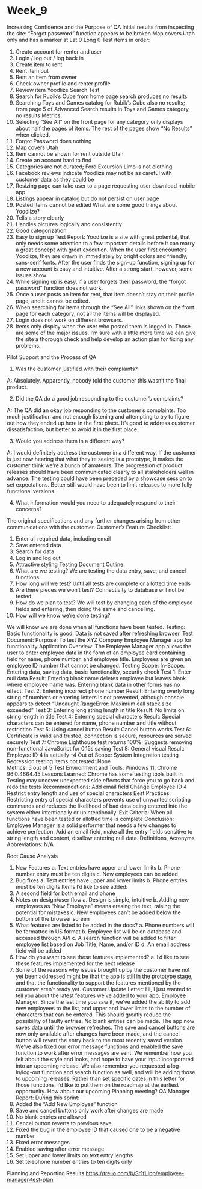 # Week_9

Increasing Confidence and the Purpose of QA
Initial results from inspecting the site:
“Forgot password” function appears to be broken
Map covers Utah only and has a marker at Lat 0 Long 0
Test items in order:
1.	Create account for renter and user
2.	Login / log out / log back in
3.	Create item to rent
4.	Rent item out
5.	Rent an item from owner
6.	Check owner profile and renter profile
7.	Review item
Yoodlize Search Test
1.	Search for Rubik’s Cube from home page search produces no results
2.	Searching Toys and Games catalog for Rubik’s Cube also no results; from page 5 of Advanced Search results in Toys and Games category, no results
Metrics:
1.	Selecting “See All” on the front page for any category only displays about half the pages of items. The rest of the pages show “No Results” when clicked.
2.	Forgot Password does nothing
3.	Map covers Utah 
4.	Item cannot be shown for rent outside Utah
5.	Create an account hard to find
6.	Categories are not curated; Ford Excursion Limo is not clothing
7.	Facebook reviews indicate Yoodlize may not be as careful with customer data as they could be
8.	Resizing page can take user to a page requesting user download mobile app
9.	Listings appear in catalog but do not persist on user page
10.	Posted items cannot be edited
What are some good things about Yoodlize?
1.	Tells a story clearly
2.	Handles pictures logically and consistently
3.	Good categorization
4.	Easy to sign up
Test Report:
	Yoodlize is a site with great potential, that only needs some attention to a few important details before it can marry a great concept with great execution. 
	When the user first encounters Yoodlize, they are drawn in immediately by bright colors and friendly, sans-serif fonts. After the user finds the sign-up function, signing up for a new account is easy and intuitive.
	After a strong start, however, some issues show:
1.	While signing up is easy, if a user forgets their password, the “forgot password” function does not work.
2.	Once a user posts an item for rent, that item doesn’t stay on their profile page, and it cannot be edited.
3.	When searching for items through the “See All” links shown on the front page for each category, not all the items will be displayed.
4.	Login does not work on different browsers.
5.	Items only display when the user who posted them is logged in.
Those are some of the major issues. I’m sure with a little more time we can give the site a thorough check and help develop an action plan for fixing any problems.

Pilot Support and the Process of QA
1.	Was the customer justified with their complaints?

A: Absolutely. Apparently, nobody told the customer this wasn’t the final product.

2.	Did the QA do a good job responding to the customer’s complaints?

A: The QA did an okay job responding to the customer’s complaints. Too much justification and not enough listening and attempting to try to figure out how they ended up here in the first place. It’s good to address customer dissatisfaction, but better to avoid it in the first place.

3.	Would you address them in a different way?

A: I would definitely address the customer in a different way. If the customer is just now hearing that what they’re seeing is a prototype, it makes the customer think we’re a bunch of amateurs. The progression of product releases should have been communicated clearly to all stakeholders well in advance. The testing could have been preceded by a showcase session to set expectations. Better still would have been to limit releases to more fully functional versions.

4.	What information would you need to adequately respond to their concerns?

The original specifications and any further changes arising from other communications with the customer.
Customer’s Feature Checklist:
1.	Enter all required data, including email
2.	Save entered data
3.	Search for data
4.	Log in and log out
5.	Attractive styling
Testing Document Outline:
1.	What are we testing?
We are testing the data entry, save, and cancel functions
2.	How long will we test?
Until all tests are complete or allotted time ends
3.	Are there pieces we won’t test?
Connectivity to database will not be tested
4.	How do we plan to test?
We will test by changing each of the employee fields and entering, then doing the same and cancelling.
5.	How will we know we’re done testing?

We will know we are done when all functions have been tested.
Testing:
	Basic functionality is good. Data is not saved after refreshing browser.
Test Document:
Purpose: To test the XYZ Company Employee Manager app for functionality
Application Overview: The Employee Manager app allows the user to enter employee data in the form of an employee card containing field for name, phone number, and employee title. Employees are given an employee ID number that cannot be changed.
Testing Scope:
	In-Scope: 
Entering data, saving data, basic functionality, security check
Test 1: Enter null data 
Result: Entering blank name deletes employee but leaves blank where employee name was. Entering blank data in other forms has no effect. 
Test 2: Entering incorrect phone number
Result: Entering overly long string of numbers or entering letters is not prevented, although console appears to detect “Uncaught RangeError: Maximum call stack size exceeded”
Test 3: Entering long string length in title
Result: No limits on string length in title
Test 4: Entering special characters
Result: Special characters can be entered for name, phone number and title without restriction
Test 5: Using cancel button
Result: Cancel button works
Test 6: Certificate is valid and trusted, connection is secure, resources are served securely
Test 7: Chrome Lighthouse test returns 100%. Suggests removing non-functional JavaScript for 0.15s saving
Test 8: General visual
Result: Employee ID 4 is actually -4
	Out of Scope:
		System Integration testing
		Regression testing
	Items not tested: None	
Metrics: 5 out of 5 
Test Environment and Tools: Windows 11, Chrome 96.0.4664.45
Lessons Learned:
	Chrome has some testing tools built in
	Testing may uncover unexpected side effects that force you to go back and redo the tests
Recommendations:
	Add email field
	Change Employee ID 4
	Restrict entry length and use of special characters
Best Practices:
	Restricting entry of special characters prevents use of unwanted scripting commands and reduces the likelihood of bad data being entered into the system either intentionally or unintentionally.
Exit Criteria: 
	When all functions have been tested or allotted time is complete
Conclusion:
	Employee Manager is a solid performer that needs a few changes to achieve perfection. Add an email field, make all the entry fields sensitive to string length and content, disallow entering null data.
Definitions, Acronyms, Abbreviations: N/A

Root Cause Analysis

1.	New Features
a.	Text entries have upper and lower limits
b.	Phone number entry must be ten digits
c.	New employees can be added
2.	Bug fixes
a.	Text entries have upper and lower limits
b.	Phone entries must be ten digits
Items I’d like to see added: 
1.	A second field for both email and phone
2.	Notes on design/user flow
a.	Design is simple, intuitive
b.	Adding new employees as “New Employee” means erasing the text, raising the potential for mistakes
c.	New employees can’t be added below the bottom of the browser screen
3.	What features are listed to be added in the docs?
a.	Phone numbers will be formatted in US format
b.	Employee list will be on database and accessed through API
c.	A search function will be added to filter employee list based on Job Title, Name, and/or ID
d.	An email address field will be added 
4.	How do you want to see these features implemented?
a.	I’d like to see these features implemented for the next release
5.	Some of the reasons why issues brought up by the customer have not yet been addressed might be that the app is still in the prototype stage, and that the functionality to support the features mentioned by the customer aren’t ready yet.
Customer Update Letter:
	Hi, I just wanted to tell you about the latest features we’ve added to your app, Employee Manager.
	Since the last time you saw it, we’ve added the ability to add new employees to the list, and upper and lower limits to the number of characters that can be entered. This should greatly reduce the possibility of faulty entries. No blank entries can be made. The app now saves data until the browser refreshes.
	The save and cancel buttons are now only available after changes have been made, and the cancel button will revert the entry back to the most recently saved version.
	We’ve also fixed our error message functions and enabled the save function to work after error messages are sent.
	We remember how you felt about the style and looks, and hope to have your input incorporated into an upcoming release. We also remember you requested a log-in/log-out function and search function as well, and will be adding those to upcoming releases. 
Rather than set specific dates in this letter for those functions, I’d like to put them on the roadmap at the earliest opportunity. How about our upcoming Planning meeting?
QA Manager Report:
	During this sprint:
1.	 Added the “Add New Employee” function
2.	Save and cancel buttons only work after changes are made
3.	No blank entries are allowed
4.	Cancel button reverts to previous save
5.	Fixed the bug in the employee ID that caused one to be a negative number
6.	Fixed error messages
7.	Enabled saving after error message
8.	Set upper and lower limits on text entry lengths
9.	Set telephone number entries to ten digits only

Planning and Reporting Results
https://trello.com/b/Sr1fLIpp/employee-manager-test-plan
